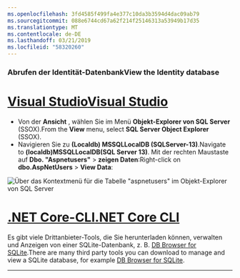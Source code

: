 ```yaml
---
ms.openlocfilehash: 3fd4585f499fa4e377c10da3b3594d4dac09ab79
ms.sourcegitcommit: 088e6744cd67a62f214f25146313a53949b17d35
ms.translationtype: MT
ms.contentlocale: de-DE
ms.lasthandoff: 03/21/2019
ms.locfileid: "58320260"
---
```

### <a name="view-the-identity-database"></a><span data-ttu-id="deee9-101">Abrufen der Identität-Datenbank</span><span class="sxs-lookup"><span data-stu-id="deee9-101">View the Identity database</span></span>

# <a name="visual-studiotabvisual-studio"></a>[<span data-ttu-id="deee9-102">Visual Studio</span><span class="sxs-lookup"><span data-stu-id="deee9-102">Visual Studio</span></span>](#tab/visual-studio) 

* <span data-ttu-id="deee9-103">Von der **Ansicht** , wählen Sie im Menü **Objekt-Explorer von SQL Server** (SSOX).</span><span class="sxs-lookup"><span data-stu-id="deee9-103">From the **View** menu, select **SQL Server Object Explorer** (SSOX).</span></span>
* <span data-ttu-id="deee9-104">Navigieren Sie zu **(Localdb) MSSQLLocalDB (SQLServer-13)**.</span><span class="sxs-lookup"><span data-stu-id="deee9-104">Navigate to **(localdb)MSSQLLocalDB(SQL Server 13)**.</span></span> <span data-ttu-id="deee9-105">Mit der rechten Maustaste auf **Dbo. "Aspnetusers"** > **zeigen Daten**:</span><span class="sxs-lookup"><span data-stu-id="deee9-105">Right-click on **dbo.AspNetUsers** > **View Data**:</span></span>

![Über das Kontextmenü für die Tabelle "aspnetusers" im Objekt-Explorer von SQL Server](~/security/authentication/accconfirm/_static/ssox.png)

# <a name="net-core-clitabnetcore-cli"></a>[<span data-ttu-id="deee9-107">.NET Core-CLI</span><span class="sxs-lookup"><span data-stu-id="deee9-107">.NET Core CLI</span></span>](#tab/netcore-cli)

<span data-ttu-id="deee9-108">Es gibt viele Drittanbieter-Tools, die Sie herunterladen können, verwalten und Anzeigen von einer SQLite-Datenbank, z. B. [DB Browser for SQLite](http://sqlitebrowser.org/).</span><span class="sxs-lookup"><span data-stu-id="deee9-108">There are many third party tools you can download to manage and view a SQLite database, for example [DB Browser for SQLite](http://sqlitebrowser.org/).</span></span>

---